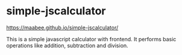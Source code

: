 # simple-jscalculator

 https://maabee.github.io/simple-jscalculator/
 
 This is a simple javascript calculator with frontend.
 It performs basic operations like addition, subtraction and division.
